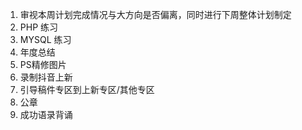 1. 审视本周计划完成情况与大方向是否偏离，同时进行下周整体计划制定
2. PHP 练习
3. MYSQL 练习
4. 年度总结
5. PS精修图片
6. 录制抖音上新
7. 引导稿件专区到上新专区/其他专区
8. 公章
9. 成功语录背诵